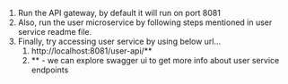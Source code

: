 1. Run the API gateway, by default it will run on port 8081
2. Also, run the user microservice by following steps mentioned in user service readme file.
3. Finally, try accessing user service by using below url...
    1.  http://localhost:8081/user-api/**
    2.  ** - we can explore swagger ui to get more info about user service endpoints